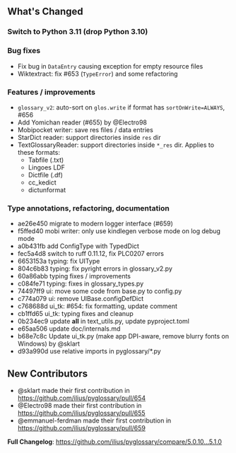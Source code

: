 ## What's Changed

### Switch to Python 3.11 (drop Python 3.10)

### Bug fixes

- Fix bug in `DataEntry` causing exception for empty resource files
- Wiktextract: fix #653 (`TypeError`) and some refactoring

### Features / improvements

- `glossary_v2`: auto-sort on `glos.write` if format has `sortOnWrite=ALWAYS`, #656
- Add Yomichan reader (#655) by @Electro98
- Mobipocket writer: save res files / data entries
- StarDict reader: support directories inside `res` dir
- TextGlossaryReader: support directories inside `*_res` dir. Applies to these formats:
  - Tabfile (.txt)
  - Lingoes LDF
  - Dictfile (.df)
  - cc_kedict
  - dictunformat

### Type annotations, refactoring, documentation

- ae26e450 migrate to modern logger interface (#659)
- f5ffed40 mobi writer: only use kindlegen verbose mode on log debug mode
- a0b431fb add ConfigType with TypedDict
- fec5a4d8 switch to ruff 0.11.12, fix PLC0207 errors
- 6653153a typing: fix UIType
- 804c6b83 typing: fix pyright errors in glossary_v2.py
- 60a86abb typing fixes / improvements
- c084fe71 typing: fixes in glossary_types.py
- 74497ff9 ui: move some code from base.py to config.py
- c774a079 ui: remove UIBase.configDefDict
- c768688d ui_tk: #654: fix formatting, update comment
- cb1ffd65 ui_tk: typing fixes and cleanup
- 0b234ec9 update __all__ in text_utils.py, update pyproject.toml
- e65aa506 update doc/internals.md
- b68e7c8c Update ui_tk.py (make app DPI-aware, remove blurry fonts on Windows) by @sklart
- d93a990d use relative imports in pyglossary/\*.py

## New Contributors

- @sklart made their first contribution in https://github.com/ilius/pyglossary/pull/654
- @Electro98 made their first contribution in https://github.com/ilius/pyglossary/pull/655
- @emmanuel-ferdman made their first contribution in https://github.com/ilius/pyglossary/pull/659

**Full Changelog**: https://github.com/ilius/pyglossary/compare/5.0.10...5.1.0
